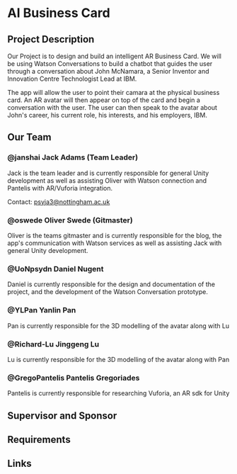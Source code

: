 # AI Business Card

## Project Description
Our Project is to design and build an intelligent AR Business Card. We will be using Watson Conversations to build a chatbot that guides the user through a conversation about John McNamara, a Senior Inventor and Innovation Centre Technologist Lead at IBM.

The app will allow the user to point their camara at the physical business card. An AR avatar will then appear on top of the card and begin a conversation with the user. The user can then speak to the avatar about John's career, his current role, his interests, and his employers, IBM.

## Our Team

### @janshai Jack Adams (Team Leader)
Jack is the team leader and is currently responsible for general Unity development as well as assisting Oliver with Watson connection and Pantelis with AR/Vuforia integration.

Contact: psyja3@nottingham.ac.uk

### @oswede Oliver Swede (Gitmaster)
Oliver is the teams gitmaster and is currently responsible for the blog, the app's communication with Watson services as well as assisting Jack with general Unity development.

### @UoNpsydn Daniel Nugent
Daniel is currently responsible for the design and documentation of the project, and the development of the Watson Conversation prototype.

### @YLPan Yanlin Pan
Pan is currently responsible for the 3D modelling of the avatar along with Lu

### @Richard-Lu Jinggeng Lu
Lu is currently responsible for the 3D modelling of the avatar along with Pan

### @GregoPantelis Pantelis Gregoriades
Pantelis is currently responsible for researching Vuforia, an AR sdk for Unity

## Supervisor and Sponsor

## Requirements

## Links

